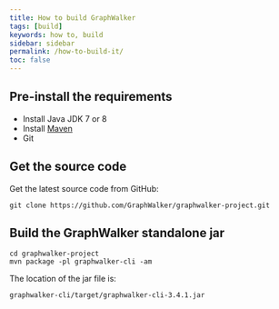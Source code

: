 ```yaml
---
title: How to build GraphWalker
tags: [build]
keywords: how to, build
sidebar: sidebar
permalink: /how-to-build-it/
toc: false
---
```



## Pre-install the requirements

 * Install Java JDK 7 or 8
 * Install [Maven](http://maven.apache.org/download.cgi)
 * Git

## Get the source code

Get the latest source code from GitHub:

```
git clone https://github.com/GraphWalker/graphwalker-project.git
```

## Build the GraphWalker standalone jar

```
cd graphwalker-project
mvn package -pl graphwalker-cli -am
```

The location of the jar file is:

```
graphwalker-cli/target/graphwalker-cli-3.4.1.jar
```
